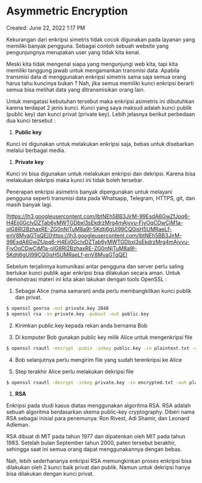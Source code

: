 # Asymmetric Encryption

Created: June 22, 2022 1:17 PM

Kekurangan dari enkripsi simetris tidak cocok digunakan pada layanan yang memiliki banyak pengguna. Sebagai contoh sebuah website yang pengunjungnya merupakan user yang tidak kita kenal.

Meski kita tidak mengenal siapa yang mengunjungi web kita, tapi kita memiliki tanggung jawab untuk mengamankan transmisi data. Apabila transmisi data di menggunakan enkripsi simetris sama saja semua orang harus tahu kuncinya bukan ? Nah, jika semua memiliki kunci enkripsi berarti semua bisa melihat data yang ditransmisikan orang lain.

Untuk mengatasi kebutuhan tersebut maka enkripsi asimetris ini dibutuhkan karena terdapat 2 jenis kunci. Kunci yang saya maksud adalah kunci publik (public key) dan kunci privat (private key). Lebih jelasnya berikut perbedaan dua kunci tersebut :

1. **Public key**

Kunci ini digunakan untuk melakukan enkripsi saja, bebas untuk disebarkan melalui berbagai media.

1. **Private key**

Kunci ini bisa digunakan untuk melakukan enkripsi dan dekripsi. Karena bisa melakukan dekripsi maka kunci ini tidak boleh tersebar.

Penerapan enkripsi asimetris banyak dipergunakan untuk melayani pengguna seperti transmisi data pada Whatsapp, Telegram, HTTPS, git, dan masih banyak lagi.

[https://lh3.googleusercontent.com/lbtNEh5BB3JirM-99EsdA6GwZfJpq6-H4Ejj0GcIvDZTab6yMWTGDbxI3sEkdrzMrg4mAjyvu-FjyOqCDwCjM1a-olG8RI2BzhaxRE-ZG0nNjTuM8a9I-5Kdtj6gUI99CQ0isH5UMRaeLf-enV8MyaGTqQE](https://lh3.googleusercontent.com/lbtNEh5BB3JirM-99EsdA6GwZfJpq6-H4Ejj0GcIvDZTab6yMWTGDbxI3sEkdrzMrg4mAjyvu-FjyOqCDwCjM1a-olG8RI2BzhaxRE-ZG0nNjTuM8a9I-5Kdtj6gUI99CQ0isH5UMRaeLf-enV8MyaGTqQE)

Sebelum terjalinnya komunikasi antar pengguna dan server perlu saling bertukar kunci publik agar enkripsi bisa dilakukan secara aman. Untuk demonstrasi materi ini kita akan lakukan dengan tools OpenSSL :

1. Sebagai Alice (nama samaran) anda perlu membangkitkan kunci publik dan privat.

```bash
$ openssl genrsa -out private.key 2048
$ openssl rsa -in private.key -pubout -out public.key
```

2. Kirimkan public.key kepada rekan anda bernama Bob

3. Di komputer Bob gunakan public key milik Alice untuk mengenkripsi file

```bash
$ openssl rsautl -encrypt -pubin -inkey public.key -in plaintext.txt -out encrypted.txt
```

4. Bob selanjutnya perlu mengirim file yang sudah terenkripsi ke Alice

5. Step terakhir Alice perlu melakukan dekripsi file

```bash
$ openssl rsautl -decrypt -inkey private.key -in encrypted.txt -out plaintext.txt
```

1. **RSA**

Enkripsi pada studi kasus diatas menggunakan algoritma RSA. RSA adalah sebuah algoritma berdasarkan skema public-key cryptography. Diberi nama RSA sebagai inisial para penemunya: Ron Rivest, Adi Shamir, dan Leonard Adleman.

RSA dibuat di MIT pada tahun 1977 dan dipatenkan oleh MIT pada tahun 1983. Setelah bulan September tahun 2000, paten tersebut berakhir, sehingga saat ini semua orang dapat menggunakannya dengan bebas.

Nah, lebih sederhananya enkripsi RSA memungkinkan proses enkripsi bisa dilakukan oleh 2 kunci baik privat dan publik. Namun untuk dekripsi hanya bisa dilakukan dengan kunci privat.
